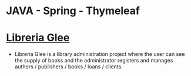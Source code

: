 # JAVA - Spring -  Thymeleaf

# [Libreria Glee](https://github.com/IgnacioPadovan/JAVA/tree/master/libreriaGlee)

- Libreria Glee is a library administration project where the user can see the supply of books and the administrator registers and manages authors / publishers / books / loans / clients.
